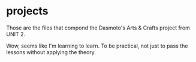 # projects

Those are the files that compond the Dasmoto's Arts & Crafts project from UNIT 2.  


Wow, seems like I'm learning to learn. To be practical, not just to pass the lessons without applying the theory.
